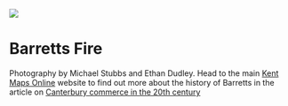 <a href="https://juncture-digital.org"><img src="https://gitcdn.link/repo/jstor-labs/juncture/main/images/ve-button.png"></a>

<param ve-config header="header" main="now-and-then">

<param ve-compare url="https://forum.jstor.org/#/projects/75476/edit/31638690?query=fire&filter=[]&sort=id&dir=DESC&start=0&limit=100" label="Barrets Fire, Canterbury (2021)" attribution="Michael Stubbs and Ethan Dudley">
<param ve-compare url="https://forum.jstor.org/#/projects/75476/edit/30256204?query=fire&filter=[]&sort=id&dir=DESC&start=0&limit=100" label="Barrets Fire, Canterbury -  unknown">

# Barretts Fire

Photography by Michael Stubbs and Ethan Dudley.
Head to the main [Kent Maps Online](https://kent-maps.online/) website to find out more about the history of Barretts in the article on [Canterbury commerce in the 20th century](https://kent-maps.online/canterbury/20c-canterbury-commerce/)
